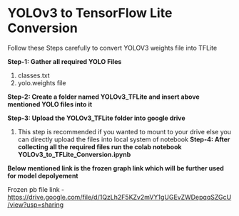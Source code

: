 # YOLOv3 to TensorFlow Lite Conversion

Follow these Steps carefully to convert YOLOV3 weights file into TFLite 

**Step-1: Gather all required YOLO Files**
1. classes.txt
2. yolo.weights file

**Step-2: Create a folder named YOLOv3_TFLite and insert above mentioned YOLO files into it**

**Step-3: Upload the YOLOv3_TFLite folder into google drive**
1. This step is recommended if you wanted to mount to your drive else you can directly upload the files into local system of notebook
**Step-4: After collecting all the required files run the colab notebook YOLOv3_to_TFLite_Conversion.ipynb**

**Below mentioned link is the frozen graph link which will be further used for model depolyement**


Frozen pb file link - https://drive.google.com/file/d/1QzLh2F5KZv2mVY1gUGEvZWDepqqSZGcU/view?usp=sharing
